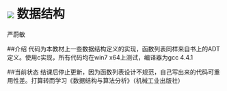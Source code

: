 ![](http://i13.tietuku.com/60f8e1ebd17b8115.jpg)
数据结构
===================================
严蔚敏 

##介绍
代码为本教材上一些数据结构定义的实现，函数列表同样来自书上的ADT定义。使用c实现，所有代码均在win7 x64上测试，编译器为gcc 4.4.1

##当前状态
结课后停止更新，因为函数列表设计不规范，自己写出来的代码可重用性差。打算转而学习《数据结构与算法分析》（机械工业出版社）
